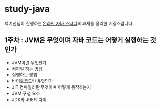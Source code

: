# study-java

백기선님이 진행하는 [온라인 자바 스터디](https://github.com/whiteship/live-study/issues)의 과제를 정리한 저장소입니다.

## 1주차 : JVM은 무엇이며 자바 코드는 어떻게 실행하는 것인가
- JVM이란 무엇인가
- 컴파일 하는 방법
- 실행하는 방법
- 바이트코드란 무엇인가
- JIT 컴파일러란 무엇이며 어떻게 동작하는지
- JVM 구성 요소
- JDK와 JRE의 차이
